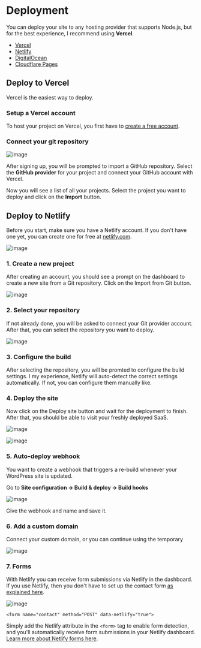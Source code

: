 # Deployment

You can deploy your site to any hosting provider that supports Node.js, but for the best experience, I recommend using **Vercel**.

- [Vercel](https://vercel.com/home)
- [Netlify](https://www.netlify.com/)
- [DigitalOcean](https://www.digitalocean.com/pricing/app-platform)
- [Cloudflare Pages](https://pages.cloudflare.com/)

## Deploy to Vercel 

Vercel is the easiest way to deploy.

### Setup a Vercel account

To host your project on Vercel, you first have to [create a free account](https://vercel.com/signup).

### Connect your git repository

![image](https://github.com/astrowp/docs/assets/170225022/01e00e82-2dcc-4d90-89a9-f35c4d577368)

After signing up, you will be prompted to import a GitHub repository. Select the **GitHub provider** for your project and connect your GitHub account with Vercel.

Now you will see a list of all your projects. Select the project you want to deploy and click on the **Import** button.

## Deploy to Netlify

Before you start, make sure you have a Netlify account. If you don't have one yet, you can create one for free at [netlify.com](https://netlify.com/).

![image](https://github.com/astrowp/docs/assets/170225022/4ed4bd37-de76-4ee6-98b9-6853a458e04a)

### 1. Create a new project
   
After creating an account, you should see a prompt on the dashboard to create a new site from a Git repository. Click on the Import from Git button.

![image](https://github.com/astrowp/docs/assets/170225022/6e5f0030-4dfd-49fb-a80a-5568cbb0db64)

### 2. Select your repository

If not already done, you will be asked to connect your Git provider account. After that, you can select the repository you want to deploy.

![image](https://github.com/astrowp/docs/assets/170225022/82e25e91-fc7d-4cad-ab4f-47282294f73d)

### 3. Configure the build

After selecting the repository, you will be promted to configure the build settings. I my experience, Netlify will auto-detect the correct settings automatically. If not, you can configure them manually like.

### 4. Deploy the site

Now click on the Deploy site button and wait for the deployment to finish. After that, you should be able to visit your freshly deployed SaaS.

![image](https://github.com/astrowp/docs/assets/170225022/c5a87c29-8adb-49a7-b8cc-56d0896629ac)

![image](https://github.com/astrowp/docs/assets/170225022/25f7dbce-394d-4aba-993b-d8a6843c0e5d)

### 5. Auto-deploy webhook

You want to create a webhook that triggers a re-build whenever your WordPress site is updated.

Go to **Site configuration -> Build & deploy -> Build hooks**

![image](https://github.com/astrowp/docs/assets/170225022/78a4317e-2b33-442e-9a96-f3b0a36900dc)

Give the webhook and name and save it.

### 6. Add a custom domain

Connect your custom domain, or you can continue using the temporary

![image](https://github.com/astrowp/docs/assets/170225022/8424ccce-4f2d-433b-a34c-bde40d6e4af2)

### 7. Forms

With Netlify you can receive form submissions via Netlify in the dashboard. If you use Netlify, then you don't have to set up the contact form [as explained here](https://docs.astrowp.com/#/saas-theme?id=_7-contactjson).

![image](https://github.com/astrowp/docs/assets/170225022/62fb6f5e-6b27-45e8-8782-ade25833300c)

```
<form name="contact" method="POST" data-netlify="true">
```

Simply add the Netlify attribute in the ```<form>``` tag to enable form detection, and you'll automatically receive form submissions in your Netlify dashboard. [Learn more about Netlify forms here](https://docs.netlify.com/forms/setup/).
